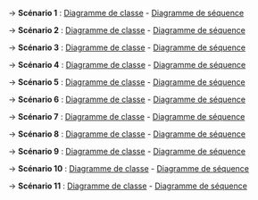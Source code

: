 ->  **Scénario 1** : [Diagramme de classe](Scénario1_classe.md) - [Diagramme de séquence](Scenario1_sqn.md)

->  **Scénario 2** : [Diagramme de classe](Scénario2_classe.md) - [Diagramme de séquence](Scenario2_sqn.md)

->  **Scénario 3** : [Diagramme de classe](Scénario3_classe.md) - [Diagramme de séquence](Scenario3_sqn.md)

->  **Scénario 4** : [Diagramme de classe](Scénario4_classe.md) - [Diagramme de séquence](Scenario4_sqn.md)

->  **Scénario 5** : [Diagramme de classe](Scénario5_classe.md) - [Diagramme de séquence](Scenario5_sqn.md)

->  **Scénario 6** : [Diagramme de classe](Scénario6_classe.md) - [Diagramme de séquence](Scenario6_sqn.md)

->  **Scénario 7** : [Diagramme de classe](Scénario7_classe.md) - [Diagramme de séquence](Scenario7_sqn.md)

->  **Scénario 8** : [Diagramme de classe](Scénario8_classe.md) - [Diagramme de séquence](Scenario8_sqn.md)

->  **Scénario 9** : [Diagramme de classe](Scénario9_classe.md) - [Diagramme de séquence](Scenario9_sqn.md)

->  **Scénario 10** : [Diagramme de classe](Scénario10_classe.md) - [Diagramme de séquence](Scenario10_sqn.md)

->  **Scénario 11** : [Diagramme de classe](Scénario11_classe.md) - [Diagramme de séquence](Scenario11_sqn.md)

